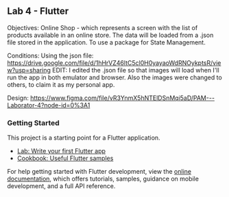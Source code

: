 ## Lab 4 - Flutter
Objectives: 
Online Shop - which represents a screen with the list of products available in an online store. The data will be loaded from a .json file stored in the application. To use a package for State Management.

Conditions: 
Using the json file: https://drive.google.com/file/d/1hHrVZ46ltC5cl0H0yayaoWdRNOykptsR/view?usp=sharing
EDIT: I edited the .json file so that images will load when I'll run the app in both emulator and browser. Also the images were changed to others, to claim it as my personal app.

Design: 
https://www.figma.com/file/vR3YnmX5hNTElDSnMqi5aD/PAM---Laborator-4?node-id=0%3A1


### Getting Started

This project is a starting point for a Flutter application.

- [Lab: Write your first Flutter app](https://docs.flutter.dev/get-started/codelab)
- [Cookbook: Useful Flutter samples](https://docs.flutter.dev/cookbook)

For help getting started with Flutter development, view the
[online documentation](https://docs.flutter.dev/), which offers tutorials,
samples, guidance on mobile development, and a full API reference.
